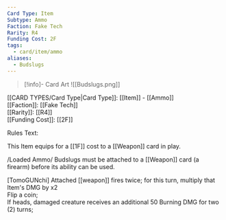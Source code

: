 ```yaml
---
Card Type: Item
Subtype: Ammo
Faction: Fake Tech
Rarity: R4
Funding Cost: 2F
tags:
  - card/item/ammo
aliases:
  - Budslugs
---
```

> [!info]- Card Art
> ![[Budslugs.png]]

[[CARD TYPES/Card Type|Card Type]]: [[Item]] - [[Ammo]]  
[[Faction]]: [[Fake Tech]]  
[[Rarity]]: [[R4]]  
[[Funding Cost]]: [[2F]]  

Rules Text:  

This Item equips for a [[1F]] cost to a [[Weapon]] card in play.  

/Loaded Ammo/ Budslugs must be attached to a [[Weapon]] card (a firearm) before its ability can be used.  

[TomoGUNchi] Attached [[weapon]] fires twice; for this turn, multiply that Item's DMG by x2  
Flip a coin;  
If heads, damaged creature receives an additional 50 Burning DMG for two (2) turns;  